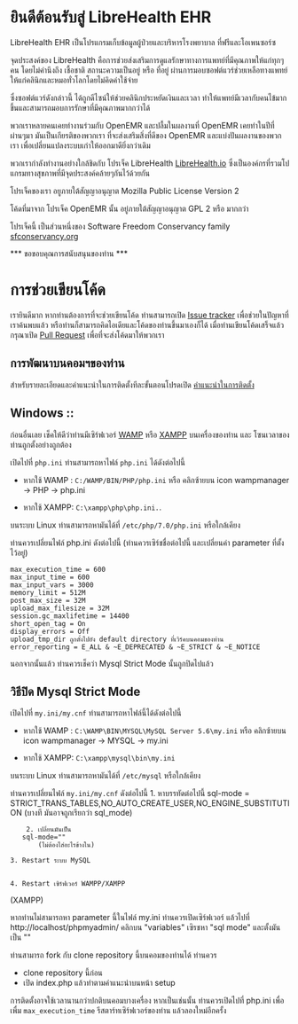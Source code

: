 # ยินดีต้อนรับสู่ LibreHealth EHR

LibreHealth EHR เป็นโปรแกรมเก็บข้อมูลผู้ป่วยและบริหารโรงพยาบาล ที่ฟรีและโอเพนซอร์ซ

จุดประสงค์ของ LibreHealth คือการช่วยส่งเสริมการดูแลรักษาทางการแพทย์ที่มีคุณภาพให้แก่ทุกๆ คน โดยไม่คำนึงถึง เชื้อชาติ สถานะความเป็นอยู่ หรือ ที่อยู่ ผ่านการมอบซอฟต์แวร์ช่วยเหลือทางแพทย์ให้แก่คลินิกและหมอทั่วโลกโดยไม่คิดค่าใช้จ่าย

ซึ่งซอฟต์แวร์ดังกล่าวนี้ ได้ถูกดีไซน์ให้ช่วยคลินิกประหยัดเงินและเวลา ทำให้แพทย์มีเวลากับคนไข้มากขึ้นและสามารถมอบการรักษาที่มีคุณภาพมากกว่าได้

พวกเราหลายคนเคยทำงานร่วมกับ OpenEMR และปลื้มในผลงานที่ OpenEMR เคยทำในปีที่ผ่านๆมา มันเป็นเกียรติของพวกเรา ที่จะส่งเสริมสิ่งที่ดีของ OpenEMR และแบ่งปันผลงานของพวกเรา เพื่อเปลี่ยนแปลงระบบเก่าให้ออกมาดียิ่งกว่าเดิม

พวกเรากำลังทำงานอย่างใกล้ชิดกับ โปรเจ็ค LibreHealth [LibreHealth.io](http://LibreHealth.io) ซึ่งเป็นองค์กรที่รวมโปแกรมทางสุขภาพที่มีจุดประสงค์คล้ายๆกันไว้ด้วยกัน 

โปรเจ็คของเรา อยูภายใต้สัญญาอนุญาต  Mozilla Public License Version 2

โค้ดที่มาจาก โปรเจ็ค OpenEMR นั้น อยู่ภายใต้สัญญาอนุญาต  GPL 2 หรือ มากกว่า

โปรเจ็คนี้ เป็นส่วนหนึ่งของ Software Freedom Conservancy family [sfconservancy.org](http://sfconservancy.org)

*** ขอขอบคุณการสนับสนุนของท่าน ***

# การช่วยเขียนโค้ด

เรายินดีมาก หากท่านต้องการที่จะช่วยเขียนโค้ด ท่านสามารถเปิด [Issue tracker](https://github.com/LibreHealthIO/LibreEHR/issues) เพื่อช่วยในปัญหาที่เราค้นพบแล้ว หรือท่านก็สามารถคิดไอเดียและโค้ดของท่านขึ้นมาเองก็ได้ เมื่อท่านเขียนโค้ดเสร็จแล้ว กรุณาเปิด [Pull Request](https://github.com/LibreHealthIO/LibreEHR/pulls) เพื่อที่จะส่งโค้ดมาให้พวกเรา

## การพัฒนาบนคอมฯของท่าน 

สำหรับรายละเอียดและคำแนะนำในการติดตั้งทีละขั้นตอนโปรดเปิด [คำแนะนำในการติดตั้ง](/INSTALL.TH.md)

## Windows ::

ก่อนอื่นเลย เช็คให้ดีว่าท่านมีเซิร์ฟเวอร์ [WAMP](http://www.wampserver.com/en/) หรือ [XAMPP](https://www.apachefriends.org/index.html) บนเครื่องของท่าน และ โซนเวลาของท่านถูกตั้งอย่างถูกต้อง

เปิดไปที่ `php.ini` ท่านสามารถหาไฟล์ `php.ini` ได้ดังต่อไปนี้

* หากใช้ WAMP :
`C:/WAMP/BIN/PHP/php.ini` หรือ  คลิกซ้ายบน icon wampmanager -> PHP -> php.ini

* หากใช้ XAMPP:
`C:\xampp\php\php.ini.`.

บนระบบ Linux ท่านสามารถหามันได้ที่ 
`/etc/php/7.0/php.ini` หรือใกล้เคียง

ท่านควรเปลี่ยนไฟล์ php.ini ดังต่อไปนี้ 
(ท่านควรเซิร์ชชื่อต่อไปนี้ และเปลี่ยนค่า parameter ที่ตั้งไว้อยู่)

```
max_execution_time = 600
max_input_time = 600
max_input_vars = 3000
memory_limit = 512M
post_max_size = 32M
upload_max_filesize = 32M
session.gc_maxlifetime = 14400
short_open_tag = On
display_errors = Off
upload_tmp_dir ถูกตั้งไปยัง default directory ที่เวิร์คบนคอมของท่าน
error_reporting = E_ALL & ~E_DEPRECATED & ~E_STRICT & ~E_NOTICE
``` 
นอกจากนั้นแล้ว ท่านควรเช็คว่า Mysql Strict Mode นั้นถูกปิดไปแล้ว

## วิธีปิด Mysql Strict Mode

เปิดไปที่ `my.ini/my.cnf` ท่านสามารถหาไฟล์นี้ได้ดังต่อไปนี้

* หากใช้ WAMP :
`C:\WAMP\BIN\MYSQL\MySQL Server 5.6\my.ini` หรือ  คลิกซ้ายบน icon wampmanager -> MYSQL -> my.ini

* หากใช้ XAMPP:
`C:\xampp\mysql\bin\my.ini`

บนระบบ Linux ท่านสามารถหามันได้ที่ 
`/etc/mysql` หรือใกล้เคียง

ท่านควรเปลี่ยนไฟล์ `my.ini/my.cnf` ดังต่อไปนี้
	1. หาบรรทัดต่อไปนี้
	   sql-mode = STRICT_TRANS_TABLES,NO_AUTO_CREATE_USER,NO_ENGINE_SUBSTITUTION
	   (บางที มันอาจถูกเรียกว่า sql_mode)

        2. เปลี่ยนมันเป็น
	   sql-mode="" 
           (ไม่ต้องไส่อะไรข้างใน)

	3. Restart ระบบ MySQL


	4. Restart เซิร์ฟเวอร์ WAMPP/XAMPP


  


(XAMPP)

หากท่านไม่สามารถหา parameter นี้ในไฟล์ my.ini ท่านควรเปิดเซิร์ฟเวอร์ แล้วไปที่ http://localhost/phpmyadmin/ คลิกบน "variables" เซิรชหา "sql mode" และตั้งมันเป็น ""

ท่านสามารถ fork กับ clone repository นี้บนคอมของท่านได้ ท่านควร
- clone repository นี้ก่อน
- เปิด index.php แล้วทำตามคำแนะนำบนหน้า setup

การติดตั้งอาจใช้เวลานานกว่าปกติบนคอมบางเครื่อง หากเป็นเช่นนั้น ท่านควรเปิดไปที่ php.ini เพื่อเพื่ม `max_execution_time` รีสตาร์ทเซิร์ฟเวอร์ของท่าน แล้วลองใหม่อีกครั้ง







